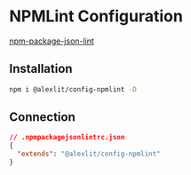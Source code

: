 # NPMLint Configuration

[npm-package-json-lint](https://github.com/tclindner/npm-package-json-lint)

## Installation

```sh
npm i @alexlit/config-npmlint -D
```

## Connection

```json
// .npmpackagejsonlintrc.json
{
  "extends": "@alexlit/config-npmlint"
}
```

